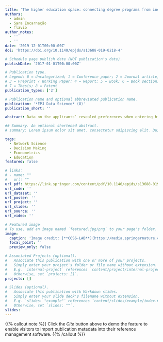 ```yaml
---
title: 'The higher education space: connecting degree programs from individuals’ choices'
authors:
  - admin 
  - Sara Encarnação
  - flavio
author_notes:
  - ''
  - ''
date: '2019-12-01T00:00:00Z'
doi: 'https://doi.org/10.1140/epjds/s13688-019-0218-4'

# Schedule page publish date (NOT publication's date).
publishDate: '2017-01-01T00:00:00Z'

# Publication type.
# Legend: 0 = Uncategorized; 1 = Conference paper; 2 = Journal article;
# 3 = Preprint / Working Paper; 4 = Report; 5 = Book; 6 = Book section;
# 7 = Thesis; 8 = Patent
publication_types: ['2']

# Publication name and optional abbreviated publication name.
publication: '*EPJ Data Science* (8)'
publication_short: ''

abstract: Data on the applicants’ revealed preferences when entering higher education is used as a proxy to build the Higher Education Space (HES) of Portugal (2008–2015) and Chile (2006–2017). The HES is a network that connects pairs of degree programs according to their co-occurrence in the applicants’ preferences. We show that both HES network structures reveal the existence of positive assortment in features such as gender balance, application scores, unemployment levels, academic demand/supply ratio, geographical mobility, and first-year drop-out rates. For instance, if a degree program exhibits a high prevalence of female candidates, its nearest degree programs in the HES will also tend to exhibit a higher prevalence when compared to the prevalence in the entire system. These patterns extend up to two or three links of separation, vanishing, or inverting for increasing distances. Moreover, we show that for demand/supply ratio and application scores a similar pattern occurs for time variations. Finally, we provide evidence that information embedded in the HES is not accessible by merely considering the features of degree programs independently. These findings contribute to a better understanding of the higher education systems at revealing and leveraging its non-trivial underlying organizing principles. To the best of our knowledge, this is the first network science approach for improving decision-making and governance in higher education systems.

## Summary. An optional shortened abstract.
# summary: Lorem ipsum dolor sit amet, consectetur adipiscing elit. Duis posuere tellus ac convallis placerat. Proin tincidunt magna sed ex sollicitudin condimentum.

tags:
  - Network Science
  - Decision Making
  - Econometrics
  - Education
featured: false

# links:
# - name: ""
#   url: ""
url_pdf: https://link.springer.com/content/pdf/10.1140/epjds/s13688-019-0218-4.pdf
url_code: ''
url_dataset: ''
url_poster: ''
url_project: ''
url_slides: ''
url_source: ''
url_video: ''

# Featured image
# To use, add an image named `featured.jpg/png` to your page's folder.
image:
  caption: 'Image credit: [**CCSS-LAB**](https://media.springernature.com/full/springer-static/image/art%3A10.1140%2Fepjds%2Fs13688-019-0218-4/MediaObjects/13688_2019_218_Fig1_HTML.png?as=webp)'
  focal_point: ''
  preview_only: false

# Associated Projects (optional).
#   Associate this publication with one or more of your projects.
#   Simply enter your project's folder or file name without extension.
#   E.g. `internal-project` references `content/project/internal-project/index.md`.
#   Otherwise, set `projects: []`.
projects: []

# Slides (optional).
#   Associate this publication with Markdown slides.
#   Simply enter your slide deck's filename without extension.
#   E.g. `slides: "example"` references `content/slides/example/index.md`.
#   Otherwise, set `slides: ""`.
slides:
---
```


{{% callout note %}}
Click the _Cite_ button above to demo the feature to enable visitors to import publication metadata into their reference management software.
{{% /callout %}}

<!-- Supplementary notes can be added here, including [code and math](https://wowchemy.com/docs/content/writing-markdown-latex/). -->
